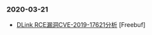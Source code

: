 ### 2020-03-21

* [DLink RCE漏洞CVE-2019-17621分析](https://www.freebuf.com/vuls/228726.html) [Freebuf]
